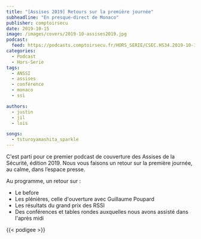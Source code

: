 ```yaml
---
title: "[Assises 2019] Retours sur la première journée"
subheadline: "En presque-direct de Monaco"
publisher: comptoirsecu
date: 2019-10-15
image: /images/covers/2019-10-assises2019.jpg
podcast:
  feed: https://podcasts.comptoirsecu.fr/HORS_SERIE/CSEC.HS34.2019-10-14.ASSISES_jour1.m4a
categories:
  - Podcast
  - Hors-Serie
tags:
  - ANSSI
  - assises
  - conférence
  - monaco
  - ssi

authors:
  - justin
  - jil
  - lois

songs:
  - tsturoyamashita_sparkle
---
```


C'est parti pour ce premier podcast de couverture des Assises de la Sécurité, édition 2019. Nous vous faisons un retour sur la première journée, au calme, dans l’espace presse.

Au programme, un retour sur :

 - Le before
 - Les plénières, celle d'ouverture avec Guillaume Poupard
 - Les résultats du grand prix des RSSI
 - Des conférences et tables rondes auxquelles nous avons assisté dans l'après midi

{{< podigee >}}
